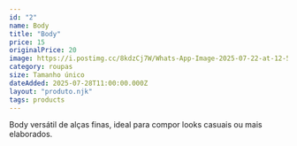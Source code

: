 ```yaml
---
id: "2"
name: Body
title: "Body"
price: 15
originalPrice: 20
image: https://i.postimg.cc/8kdzCj7W/Whats-App-Image-2025-07-22-at-12-58-33.jpg
category: roupas
size: Tamanho único
dateAdded: 2025-07-28T11:00:00.000Z
layout: "produto.njk"
tags: products
---
```


Body versátil de alças finas, ideal para compor looks casuais ou mais elaborados.
